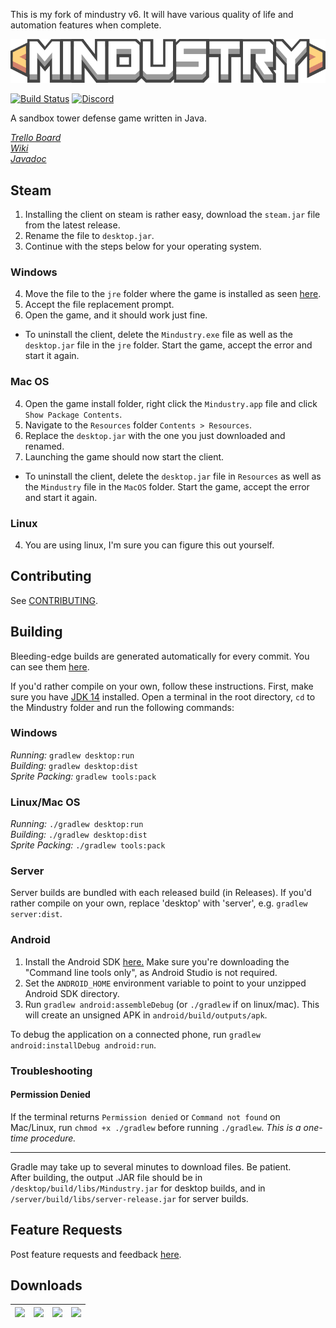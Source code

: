This is my fork of mindustry v6.  It will have various quality of life and automation features when complete.

![Logo](core/assets-raw/sprites/ui/logo.png)

[![Build Status](https://travis-ci.org/Anuken/Mindustry.svg?branch=master)](https://travis-ci.org/Anuken/Mindustry) 
[![Discord](https://img.shields.io/discord/391020510269669376.svg?logo=discord&logoColor=white&logoWidth=20&labelColor=7289DA&label=Discord)](https://discord.gg/mindustry)  

A sandbox tower defense game written in Java.

_[Trello Board](https://trello.com/b/aE2tcUwF/mindustry-40-plans)_  
_[Wiki](https://mindustrygame.github.io/wiki)_  
_[Javadoc](https://mindustrygame.github.io/docs/)_ 

## Steam
1. Installing the client on steam is rather easy, download the `steam.jar` file from the latest release.
2. Rename the file to `desktop.jar`.
3. Continue with the steps below for your operating system.

### Windows

4. Move the file to the `jre` folder where the game is installed as seen [here](core/assets/steaminfo.png).
5. Accept the file replacement prompt.
6. Open the game, and it should work just fine.
- To uninstall the client, delete the `Mindustry.exe` file as  well as the `desktop.jar` file in the `jre` folder. Start the game, accept the error and start it again.

### Mac OS

4. Open the game install folder, right click the `Mindustry.app` file and click `Show Package Contents`.
5. Navigate to the `Resources` folder `Contents > Resources`.
6. Replace the `desktop.jar` with the one you just downloaded and renamed.
7. Launching the game should now start the client.
- To uninstall the client, delete the `desktop.jar` file in `Resources` as well as the `Mindustry` file in the `MacOS` folder. Start the game, accept the error and start it again.

### Linux

4. You are using linux, I'm sure you can figure this out yourself.

## Contributing

See [CONTRIBUTING](CONTRIBUTING.md).

## Building

Bleeding-edge builds are generated automatically for every commit. You can see them [here](https://github.com/Anuken/MindustryBuilds/releases).

If you'd rather compile on your own, follow these instructions.
First, make sure you have [JDK 14](https://adoptopenjdk.net/) installed. Open a terminal in the root directory, `cd` to the Mindustry folder and run the following commands:

### Windows

_Running:_ `gradlew desktop:run`  
_Building:_ `gradlew desktop:dist`  
_Sprite Packing:_ `gradlew tools:pack`

### Linux/Mac OS

_Running:_ `./gradlew desktop:run`  
_Building:_ `./gradlew desktop:dist`  
_Sprite Packing:_ `./gradlew tools:pack`

### Server

Server builds are bundled with each released build (in Releases). If you'd rather compile on your own, replace 'desktop' with 'server', e.g. `gradlew server:dist`.

### Android

1. Install the Android SDK [here.](https://developer.android.com/studio#downloads) Make sure you're downloading the "Command line tools only", as Android Studio is not required.
2. Set the `ANDROID_HOME` environment variable to point to your unzipped Android SDK directory.
3. Run `gradlew android:assembleDebug` (or `./gradlew` if on linux/mac). This will create an unsigned APK in `android/build/outputs/apk`.

To debug the application on a connected phone, run `gradlew android:installDebug android:run`.

### Troubleshooting

#### Permission Denied

If the terminal returns `Permission denied` or `Command not found` on Mac/Linux, run `chmod +x ./gradlew` before running `./gradlew`. *This is a one-time procedure.*

---

Gradle may take up to several minutes to download files. Be patient. <br>
After building, the output .JAR file should be in `/desktop/build/libs/Mindustry.jar` for desktop builds, and in `/server/build/libs/server-release.jar` for server builds.

## Feature Requests

Post feature requests and feedback [here](https://github.com/Anuken/Mindustry-Suggestions/issues/new/choose).

## Downloads

| [![](https://static.itch.io/images/badge.svg)](https://anuke.itch.io/mindustry)    |    [![](https://play.google.com/intl/en_us/badges/images/generic/en-play-badge.png)](https://play.google.com/store/apps/details?id=io.anuke.mindustry)   |    [![](https://fdroid.gitlab.io/artwork/badge/get-it-on.png)](https://f-droid.org/packages/io.anuke.mindustry)	| [![](https://flathub.org/assets/badges/flathub-badge-en.svg)](https://flathub.org/apps/details/com.github.Anuken.Mindustry)  
|---	|---	|---	|---	|
